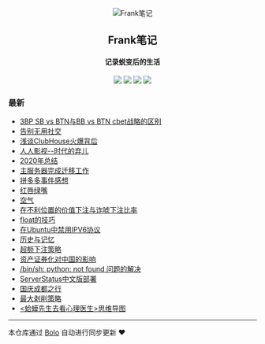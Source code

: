 <p align="center"><img alt="Frank笔记" src="https://tuchuang.frank2019.me/uploadImages/206/190/232/194/2021/03/06/21/46/492410bc-38bf-47f3-91f6-368f9024f63b.png"></p><h2 align="center">
Frank笔记
</h2>

<h4 align="center">记录蜕变后的生活</h4>
<p align="center"><a title="Frank笔记" target="_blank" href="https://github.com/dqswan18/bolo-blog"><img src="https://img.shields.io/github/last-commit/dqswan18/bolo-blog.svg?style=flat-square&color=FF9900"></a>
<a title="GitHub repo size in bytes" target="_blank" href="https://github.com/dqswan18/bolo-blog"><img src="https://img.shields.io/github/repo-size/dqswan18/bolo-blog.svg?style=flat-square"></a>
<a title="Bolo Version" target="_blank" href="https://github.com/adlered/bolo-solo"><img src="https://img.shields.io/badge/bolo-v2.3 稳定版-f1e05a.svg?style=flat-square&color=blueviolet"></a>
<a title="Hits" target="_blank" href="https://github.com/88250/hits"><img src="https://hits.b3log.org/dqswan18/bolo-blog.svg"></a></p>

### 最新

* [3BP SB vs BTN与BB vs BTN cbet战略的区别](https://104.160.18.227/solo/articles/2021/03/07/1615097966208.html)
* [告别无用社交](https://104.160.18.227/solo/articles/2021/02/17/1613563897805.html)
* [浅谈ClubHouse火爆背后](https://104.160.18.227/solo/articles/2021/02/14/1613283367967.html)
* [人人影视--时代的弃儿](https://104.160.18.227/solo/articles/2021/02/05/1612508322257.html)
* [2020年总结](https://104.160.18.227/solo/articles/2021/02/01/1612164509925.html)
* [主服务器完成迁移工作](https://104.160.18.227/solo/articles/2021/01/23/1611375316638.html)
* [拼多多事件感想](https://104.160.18.227/solo/articles/2021/01/14/1610613237089.html)
* [红唇绿嘴](https://104.160.18.227/solo/articles/2021/01/03/1609664307374.html)
* [空气](https://104.160.18.227/solo/articles/2020/12/29/1609212050696.html)
* [在不利位置的价值下注与诈唬下注比率](https://104.160.18.227/solo/articles/2020/12/24/1608776292603.html)
* [float的技巧](https://104.160.18.227/solo/articles/2020/12/11/1607652036254.html)
* [在Ubuntu中禁用IPV6协议](https://104.160.18.227/solo/articles/2020/11/30/1606707346964.html)
* [历史与记忆](https://104.160.18.227/solo/articles/2020/11/29/1606640181508.html)
* [超额下注策略](https://104.160.18.227/solo/articles/2020/11/13/1605249109544.html)
* [资产证券化对中国的影响](https://104.160.18.227/solo/articles/2020/11/12/1605164985437.html)
* [/bin/sh: python: not found 问题的解决](https://104.160.18.227/solo/articles/2020/10/30/1604026173105.html)
* [ServerStatus中文版部署](https://104.160.18.227/solo/articles/2020/10/28/1603856210593.html)
* [国庆成都之行](https://104.160.18.227/solo/articles/2020/10/14/1602662318272.html)
* [最大剥削策略](https://104.160.18.227/solo/articles/2020/09/27/1601195250306.html)
* [<蛤蟆先生去看心理医生>思维导图](https://104.160.18.227/solo/articles/2020/09/22/1600787080690.html)



---

本仓库通过 [Bolo](https://github.com/adlered/bolo-solo) 自动进行同步更新 ❤️ 